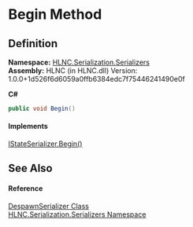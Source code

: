 # Begin Method




## Definition
**Namespace:** <a href="N_HLNC_Serialization_Serializers">HLNC.Serialization.Serializers</a>  
**Assembly:** HLNC (in HLNC.dll) Version: 1.0.0+1d526f6d6059a0ffb6384edc7f75446241490e0f

**C#**
``` C#
public void Begin()
```



#### Implements
<a href="M_HLNC_Serialization_Serializers_IStateSerializer_Begin">IStateSerializer.Begin()</a>  


## See Also


#### Reference
<a href="T_HLNC_Serialization_Serializers_DespawnSerializer">DespawnSerializer Class</a>  
<a href="N_HLNC_Serialization_Serializers">HLNC.Serialization.Serializers Namespace</a>  
